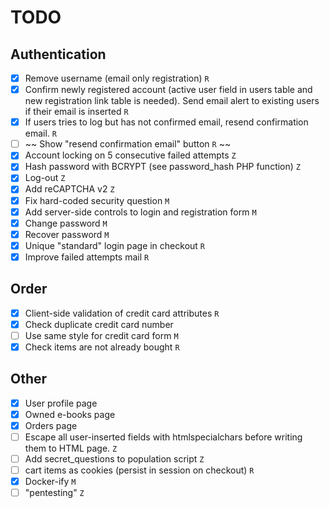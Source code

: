 # TODO 
## Authentication
- [x] Remove username (email only registration) `R`
- [x] Confirm newly registered account (active user field in users table
   and new registration link table is needed). Send email alert to
   existing users if their email is inserted `R`
- [x] If users tries to log but has not confirmed email, resend confirmation
   email. `R`
- [ ] ~~ Show "resend confirmation email" button `R` ~~
- [x] Account locking on 5 consecutive failed attempts `Z`
- [x] Hash password with BCRYPT (see password_hash PHP function) `Z`
- [x] Log-out `Z`
- [x] Add reCAPTCHA v2 `Z`
- [x] Fix hard-coded security question `M`
- [x] Add server-side controls to login and registration form `M`
- [x] Change password `M`
- [x] Recover password `M`
- [x] Unique "standard" login page in checkout `R`
- [x] Improve failed attempts mail `R`

## Order
- [x] Client-side validation of credit card attributes `R`
- [x] Check duplicate credit card number
- [ ] Use same style for credit card form `M`
- [x] Check items are not already bought `R`

## Other
- [x] User profile page
- [x] Owned e-books page
- [x] Orders page
- [ ] Escape all user-inserted fields with htmlspecialchars before writing
   them to HTML page. `Z`
- [ ] Add secret_questions to population script `Z`
- [ ] cart items as cookies (persist in session on checkout) `R`
- [x] Docker-ify `M`
- [ ] "pentesting" `Z`
